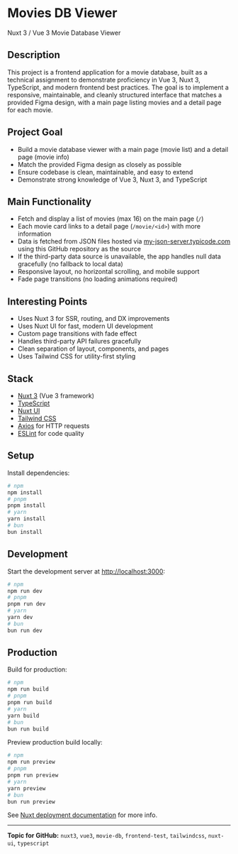 # Movies DB Viewer

Nuxt 3 / Vue 3 Movie Database Viewer

## Description

This project is a frontend application for a movie database, built as a technical assignment to demonstrate proficiency in Vue 3, Nuxt 3, TypeScript, and modern frontend best practices. The goal is to implement a responsive, maintainable, and cleanly structured interface that matches a provided Figma design, with a main page listing movies and a detail page for each movie.

## Project Goal

- Build a movie database viewer with a main page (movie list) and a detail page (movie info)
- Match the provided Figma design as closely as possible
- Ensure codebase is clean, maintainable, and easy to extend
- Demonstrate strong knowledge of Vue 3, Nuxt 3, and TypeScript

## Main Functionality

- Fetch and display a list of movies (max 16) on the main page (`/`)
- Each movie card links to a detail page (`/movie/<id>`) with more information
- Data is fetched from JSON files hosted via [my-json-server.typicode.com](https://my-json-server.typicode.com) using this GitHub repository as the source
- If the third-party data source is unavailable, the app handles null data gracefully (no fallback to local data)
- Responsive layout, no horizontal scrolling, and mobile support
- Fade page transitions (no loading animations required)

## Interesting Points

- Uses Nuxt 3 for SSR, routing, and DX improvements
- Uses Nuxt UI for fast, modern UI development
- Custom page transitions with fade effect
- Handles third-party API failures gracefully
- Clean separation of layout, components, and pages
- Uses Tailwind CSS for utility-first styling

## Stack

- [Nuxt 3](https://nuxt.com/) (Vue 3 framework)
- [TypeScript](https://www.typescriptlang.org/)
- [Nuxt UI](https://ui.nuxt.com/)
- [Tailwind CSS](https://tailwindcss.com/)
- [Axios](https://axios-http.com/) for HTTP requests
- [ESLint](https://eslint.org/) for code quality

## Setup

Install dependencies:

```bash
# npm
npm install
# pnpm
pnpm install
# yarn
yarn install
# bun
bun install
```

## Development

Start the development server at [http://localhost:3000](http://localhost:3000):

```bash
# npm
npm run dev
# pnpm
pnpm run dev
# yarn
yarn dev
# bun
bun run dev
```

## Production

Build for production:

```bash
# npm
npm run build
# pnpm
pnpm run build
# yarn
yarn build
# bun
bun run build
```

Preview production build locally:

```bash
# npm
npm run preview
# pnpm
pnpm run preview
# yarn
yarn preview
# bun
bun run preview
```

See [Nuxt deployment documentation](https://nuxt.com/docs/getting-started/deployment) for more info.

---

**Topic for GitHub:** `nuxt3`, `vue3`, `movie-db`, `frontend-test`, `tailwindcss`, `nuxt-ui`, `typescript`

